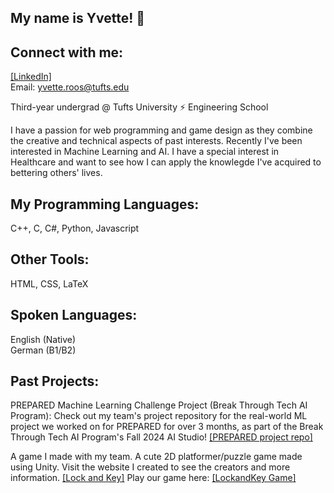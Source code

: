 ## My name is Yvette! 👋 

## Connect with me:
[[LinkedIn]](www.linkedin.com/in/yvette-roos)   
Email: yvette.roos@tufts.edu   

Third-year undergrad @ Tufts University ⚡ Engineering School   

I have a passion for web programming and game design as they combine the creative and technical aspects of past interests. Recently I've been interested in Machine Learning and AI. I have a special interest in Healthcare and want to see how I can apply the knowlegde I've acquired to bettering others' lives.

## My Programming Languages:  
C++, C, C#, Python, Javascript

## Other Tools:
HTML, CSS, LaTeX

## Spoken Languages:
English (Native)  
German (B1/B2)  

## Past Projects:
PREPARED Machine Learning Challenge Project (Break Through Tech AI Program): Check out my team's project repository for the real-world ML project we worked on for PREPARED for over 3 months, as part of the Break Through Tech AI Program's Fall 2024 AI Studio! [[PREPARED project repo]](https://github.com/PREPARED-AI-Studio-Project/PREPARED-Project.git)

A game I made with my team. A cute 2D platformer/puzzle game made using Unity. Visit the website I created to see the creators and more information. [[Lock and Key]](https://github.com/yvette-m/LockandKeySite.git) Play our game here: [[LockandKey Game]](https://lock-and-key.itch.io/lock-and-key)
<!--
**yvette-m/yvette-m** is a ✨ _special_ ✨ repository because its `README.md` (this file) appears on your GitHub profile.

Here are some ideas to get you started:

- 🔭 I’m currently working on ...
- 🌱 I’m currently learning ...
- 👯 I’m looking to collaborate on ...
- 🤔 I’m looking for help with ...
- 💬 Ask me about ...
- 📫 How to reach me: ...
- 😄 Pronouns: ...
- ⚡ Fun fact: ...
-->
